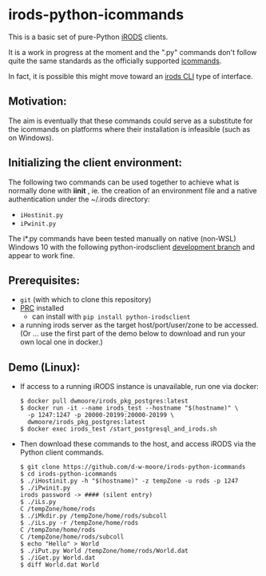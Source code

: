 # irods-python-icommands

This is a basic set of pure-Python [iRODS](http://github.com/irods/irods) clients.  

It is a work in progress at the moment and  the ".py" commands
don't follow quite the same standards as the officially supported
[icommands](http://github.com/irods/irods_client_icommands).

In fact, it is possible this might move toward an [irods CLI](https://github.com/irods/irods_client_cli)
type of interface.

## Motivation:

The aim is eventually that these commands could serve as a substitute for the icommands on platforms
where their installation is infeasible (such as on Windows).

## Initializing the client environment:

The following two commands can be used together to achieve what is normally done with **iinit** ,
ie. the creation of an environment file and a native authentication under the ~/.irods directory:

   * `iHostinit.py`
   * `iPwinit.py`

The i\*.py commands have been tested manually on native (non-WSL) Windows 10 with the following 
python-irodsclient [development branch](https://github.com/d-w-moore/python-irodsclient/commits/windows_uid)
and appear to work fine.

## Prerequisites:

   * `git` (with which to clone this repository)
   * [PRC](http://github.com/irods/python-irodsclient) installed
      - can install with `pip install python-irodsclient`
   * a running irods server as the target host/port/user/zone to be accessed.
     (Or ... use the first part of the demo below to download and run your own local one in docker.)
     
## Demo (Linux):

   * If access to a running iRODS instance is unavailable, run one via docker:
     ```
     $ docker pull dwmoore/irods_pkg_postgres:latest
     $ docker run -it --name irods_test --hostname "$(hostname)" \
       -p 1247:1247 -p 20000-20199:20000-20199 \
       dwmoore/irods_pkg_postgres:latest
     $ docker exec irods_test /start_postgresql_and_irods.sh
     ```
   * Then download these commands to the host, and access iRODS via the Python client commands.
     ```
     $ git clone https://github.com/d-w-moore/irods-python-icommands
     $ cd irods-python-icommands
     $ ./iHostinit.py -h "$(hostname)" -z tempZone -u rods -p 1247 
     $ ./iPwinit.py
     irods password -> #### (silent entry)
     $ ./iLs.py
     C /tempZone/home/rods
     $ ./iMkdir.py /tempZone/home/rods/subcoll
     $ ./iLs.py -r /tempZone/home/rods
     C /tempZone/home/rods
     C /tempZone/home/rods/subcoll
     $ echo "Hello" > World
     $ ./iPut.py World /tempZone/home/rods/World.dat
     $ ./iGet.py World.dat
     $ diff World.dat World
     ```
